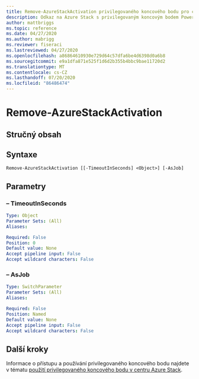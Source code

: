 ```yaml
---
title: Remove-AzureStackActivation privilegovaného koncového bodu pro centrum Azure Stack
description: Odkaz na Azure Stack s privilegovaným koncovým bodem PowerShellu – Remove-AzureStackActivation
author: mattbriggs
ms.topic: reference
ms.date: 04/27/2020
ms.author: mabrigg
ms.reviewer: fiseraci
ms.lastreviewed: 04/27/2020
ms.openlocfilehash: a86864610930e729d64c57dfa6be4d6398d0a6b8
ms.sourcegitcommit: e9a1dfa871e525f1d6d2b355b4bbc9bae11720d2
ms.translationtype: MT
ms.contentlocale: cs-CZ
ms.lasthandoff: 07/20/2020
ms.locfileid: "86486474"
---
```

# <a name="remove-azurestackactivation"></a>Remove-AzureStackActivation

## <a name="synopsis"></a>Stručný obsah

## <a name="syntax"></a>Syntaxe

```
Remove-AzureStackActivation [[-TimeoutInSeconds] <Object>] [-AsJob]
```

## <a name="parameters"></a>Parametry

### <a name="-timeoutinseconds"></a>– TimeoutInSeconds
 

```yaml
Type: Object
Parameter Sets: (All)
Aliases:

Required: False
Position: 0
Default value: None
Accept pipeline input: False
Accept wildcard characters: False
```

### <a name="-asjob"></a>– AsJob


```yaml
Type: SwitchParameter
Parameter Sets: (All)
Aliases:

Required: False
Position: Named
Default value: None
Accept pipeline input: False
Accept wildcard characters: False
```


## <a name="next-steps"></a>Další kroky

Informace o přístupu a používání privilegovaného koncového bodu najdete v tématu [použití privilegovaného koncového bodu v centru Azure Stack](../../operator/azure-stack-privileged-endpoint.md).
